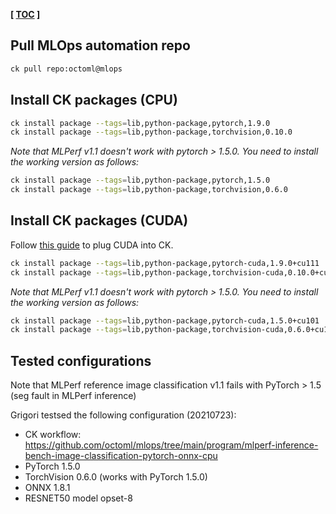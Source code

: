 **[ [TOC](../README.md) ]**

## Pull MLOps automation repo

```bash
ck pull repo:octoml@mlops
```

## Install CK packages (CPU)

```bash
ck install package --tags=lib,python-package,pytorch,1.9.0
ck install package --tags=lib,python-package,torchvision,0.10.0
```

*Note that MLPerf v1.1 doesn't work with pytorch > 1.5.0. You need to install the working version as follows:*

```bash
ck install package --tags=lib,python-package,pytorch,1.5.0
ck install package --tags=lib,python-package,torchvision,0.6.0
```

## Install CK packages (CUDA)

Follow [this guide](compiler-cuda.md) to plug CUDA into CK.

```bash
ck install package --tags=lib,python-package,pytorch-cuda,1.9.0+cu111
ck install package --tags=lib,python-package,torchvision-cuda,0.10.0+cu111
```

*Note that MLPerf v1.1 doesn't work with pytorch > 1.5.0. You need to install the working version as follows:*

```bash
ck install package --tags=lib,python-package,pytorch-cuda,1.5.0+cu101
ck install package --tags=lib,python-package,torchvision-cuda,0.6.0+cu101
```

## Tested configurations

Note that MLPerf reference image classification v1.1 fails with PyTorch > 1.5 (seg fault in MLPerf inference)

Grigori testsed the following configuration (20210723):
* CK workflow: https://github.com/octoml/mlops/tree/main/program/mlperf-inference-bench-image-classification-pytorch-onnx-cpu
* PyTorch 1.5.0
* TorchVision 0.6.0 (works with PyTorch 1.5.0)
* ONNX 1.8.1
* RESNET50 model opset-8

